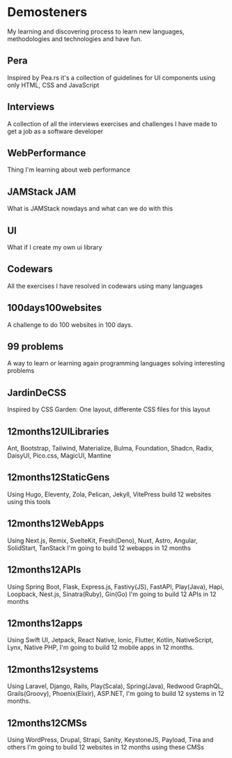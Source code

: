 # Demosteners

My learning and discovering process to learn new languages, methodologies and technologies and have fun.

## Pera

Inspired by Pea.rs it's a collection of guidelines for UI components using only HTML, CSS and JavaScript

## Interviews

A collection of all the interviews exercises and challenges I have made to get a job as a software developer

## WebPerformance

Thing I'm learning about web performance

## JAMStack JAM

What is JAMStack nowdays and what can we do with this

## UI

What if I create my own ui library

## Codewars

All the exercises I have resolved in codewars using many languages

## 100days100websites

A challenge to do 100 websites in 100 days.

## 99 problems

A way to learn or learning again programming languages solving interesting problems

## JardinDeCSS

Inspired by CSS Garden: One layout, differente CSS files for this layout

## 12months12UILibraries

Ant, Bootstrap, Tailwind, Materialize, Bulma, Foundation, Shadcn, Radix, DaisyUI, Pico.css, MagicUI, Mantine

## 12months12StaticGens

Using Hugo, Eleventy, Zola, Pelican, Jekyll, VitePress build 12 websites using this tools

## 12months12WebApps

Using Next.js, Remix, SvelteKit, Fresh(Deno), Nuxt, Astro, Angular, SolidStart, TanStack I'm going to build 12 webapps in 12 months

## 12months12APIs

Using Spring Boot, Flask, Express.js, Fastivy(JS), FastAPI, Play(Java), Hapi, Loopback, Nest.js, Sinatra(Ruby), Gin(Go) I'm going to build 12 APIs in 12 months

## 12months12apps

Using Swift UI, Jetpack, React Native, Ionic, Flutter, Kotlin, NativeScript, Lynx, Native PHP, I'm going to build 12 mobile apps in 12 months.

## 12months12systems

Using Laravel, Django, Rails, Play(Scala), Spring(Java), Redwood GraphQL, Grails(Groovy), Phoenix(Elixir), ASP.NET, I'm going to build 12 systems in 12 months.

## 12months12CMSs

Using WordPress, Drupal, Strapi, Sanity, KeystoneJS, Payload, Tina and others I'm going to build 12 websites in 12 months using these CMSs
